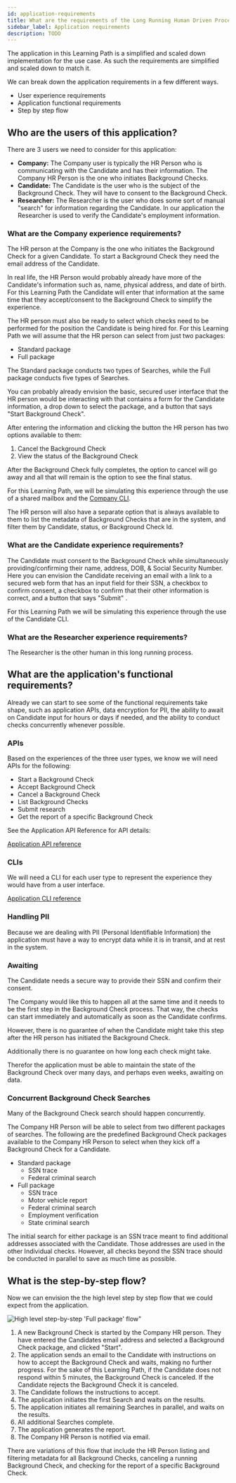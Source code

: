 ```yaml
---
id: application-requirements
title: What are the requirements of the Long Running Human Driven Process application?
sidebar_label: Application requirements
description: TODO
---
```


The application in this Learning Path is a simplified and scaled down implementation for the use case.
As such the requirements are simplified and scaled down to match it.

We can break down the application requirements in a few different ways.

- User experience requirements
- Application functional requirements
- Step by step flow

## Who are the users of this application?

There are 3 users we need to consider for this application:

- **Company:** The Company user is typically the HR Person who is communicating with the Candidate and has their information.
  The Company HR Person is the one who initiates Background Checks.
- **Candidate:** The Candidate is the user who is the subject of the Background Check.
  They will have to consent to the Background Check.
- **Researcher:** The Researcher is the user who does some sort of manual "search" for information regarding the Candidate.
  In our application the Researcher is used to verify the Candidate's employment information.

### What are the Company experience requirements?

The HR person at the Company is the one who initiates the Background Check for a given Candidate. To start a Background Check they need the email address of the Candidate.

In real life, the HR Person would probably already have more of the Candidate's information such as, name, physical address, and date of birth. For this Learning Path the Candidate will enter that information at the same time that they accept/consent to the Background Check to simplify the experience.

The HR person must also be ready to select which checks need to be performed for the position the Candidate is being hired for. For this Learning Path we will assume that the HR person can select from just two packages:

- Standard package
- Full package

The Standard package conducts two types of Searches, while the Full package conducts five types of Searches.

You can probably already envision the basic, secured user interface that the HR person would be interacting with that contains a form for the Candidate information, a drop down to select the package, and a button that says "Start Background Check".

After entering the information and clicking the button the HR person has two options available to them:

1. Cancel the Background Check
2. View the status of the Background Check

After the Background Check fully completes, the option to cancel will go away and all that will remain is the option to see the final status.

For this Learning Path, we will be simulating this experience through the use of a shared mailbox and the [Company CLI](/docs/learning-paths/long-running-human-driven-workflow/cli#bgc-company).

The HR person will also have a separate option that is always available to them to list the metadata of Background Checks that are in the system, and filter them by Candidate, status, or Background Check Id.

### What are the Candidate experience requirements?

The Candidate must consent to the Background Check while simultaneously providing/confirming their name, address, DOB, & Social Security Number.
Here you can envision the Candidate receiving an email with a link to a secured web form that has an input field for their SSN, a checkbox to confirm consent, a checkbox to confirm that their other information is correct, and a button that says "Submit" .

For this Learning Path we will be simulating this experience through the use of the Candidate CLI.

### What are the Researcher experience requirements?

The Researcher is the other human in this long running process.

## What are the application's functional requirements?

Already we can start to see some of the functional requirements take shape, such as application APIs, data encryption for PII, the ability to await on Candidate input for hours or days if needed, and the ability to conduct checks concurrently whenever possible.

### APIs

Based on the experiences of the three user types, we know we will need APIs for the following:

- Start a Background Check
- Accept Background Check
- Cancel a Background Check
- List Background Checks
- Submit research
- Get the report of a specific Background Check

See the Application API Reference for API details:

[Application API reference](/docs/learning-paths/long-running-human-driven-workflow/api)

### CLIs

We will need a CLI for each user type to represent the experience they would have from a user interface.

[Application CLI reference](/docs/learning-paths/long-running-human-driven-workflow/cli)

### Handling PII

Because we are dealing with PII (Personal Identifiable Information) the application must have a way to encrypt data while it is in transit, and at rest in the system.

### Awaiting

The Candidate needs a secure way to provide their SSN and confirm their consent.

The Company would like this to happen all at the same time and it needs to be the first step in the Background Check process. That way, the checks can start immediately and automatically as soon as the Candidate confirms.

However, there is no guarantee of when the Candidate might take this step after the HR person has initiated the Background Check.

Additionally there is no guarantee on how long each check might take.

Therefor the application must be able to maintain the state of the Background Check over many days, and perhaps even weeks, awaiting on data.

### Concurrent Background Check Searches

Many of the Background Check search should happen concurrently.

The Company HR Person will be able to select from two different packages of searches. The following are the predefined Background Check packages available to the Company HR Person to select when they kick off a Background Check for a Candidate.

- Standard package
  - SSN trace
  - Federal criminal search
- Full package
  - SSN trace
  - Motor vehicle report
  - Federal criminal search
  - Employment verification
  - State criminal search

The initial search for either package is an SSN trace meant to find additional addresses associated with the Candidate. Those addresses are used in the other Individual checks. However, all checks beyond the SSN trace should be conducted in parallel to save as much time as possible.

## What is the step-by-step flow?

Now we can envision the the high level step by step flow that we could expect from the application.

![High level step-by-step 'Full package' flow"](/diagrams/background-checks/step-by-step-high-level-swim-lane.svg)

1. A new Background Check is started by the Company HR person.
   They have entered the Candidates email address and selected a Background Check package, and clicked "Start".
2. The application sends an email to the Candidate with instructions on how to accept the Background Check and waits, making no further progress.
   For the sake of this Learning Path, if the Candidate does not respond within 5 minutes, the Background Check is canceled.
   If the Candidate rejects the Background Check it is canceled.
3. The Candidate follows the instructions to accept.
4. The application initiates the first Search and waits on the results.
5. The application initiates all remaining Searches in parallel, and waits on the results.
6. All additional Searches complete.
7. The application generates the report.
8. The Company HR Person is notified via email.

There are variations of this flow that include the HR Person listing and filtering metadata for all Background Checks, canceling a running Background Check, and checking for the report of a specific Background Check.
